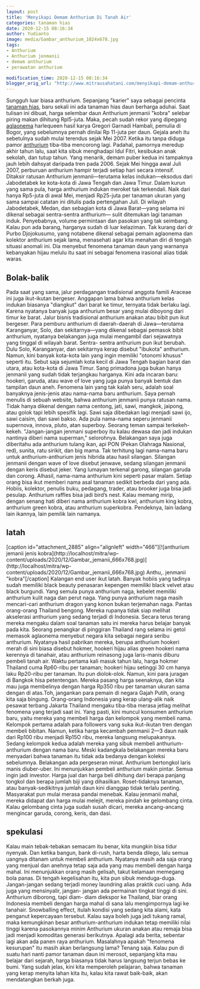 ```yaml
---
layout: post
title: 'Menyikapi Demam Anthurium Di Tanah Air'
categories: tanaman hias
date: 2020-12-15 08:16:34
author: Yudianto
image: media/Gambar_anthurium_1024x678.jpg
tags:
- Anthurium
- Anthurium jenmanii
- demam anthurium
- perawatan anthurium

modification_time: 2020-12-15 08:16:34
blogger_orig_url: "http://www.mitrausahatani.com/menyikapi-demam-anthurium-di-tanah-air.html"
---
```


Sungguh luar biasa anthurium. Sepanjang "karier" saya sebagai pencinta
[tanaman hias](https://www.mitrausahatani.com/tanaman-hias "tanaman hias"), baru
sekali ini ada tanaman hias daun berharga aduhai. Saat tulisan ini dibuat,
harga selembar daun Anthurium jenmanii "kobra" selebar piring makan dihitung
Rpl5-juta. Maka, pecah sudah rekor yang dipegang
[aglaonema](https://www.mitrausahatani.com/topik/aglaonema "aglaonema") harlequeen
hasil karya Gregori Garnadi Hambali, pemulia di Bogor, yang sebelumnya pernah
dinilai Rp 11-juta per daun. Gejala aneh itu sebetulnya sudah mulai terendus
sejak Mei 2007. Ketika itu tanpa diduga pamor
[anthurium](https://www.mitrausahatani.com/topik/anthurium "anthurium") tiba-tiba
mencorong lagi. Padahal, pamornya meredup akhir tahun lalu, saat kita sibuk
menghadapi Idul Fitri, kesibukan anak sekolah, dan tutup tahun. Yang menarik,
demam puber kedua ini tampaknya jauh lebih dahsyat daripada tren pada 2006.
Sejak Mei hingga awal Juli 2007, perburuan anthurium hampir terjadi setiap
hari secara intensif. Ditaksir ratusan Anthurium jenmanii—terutama kelas
indukan—eksodus dari Jabodetabek ke kota-kota di Jawa Tengah dan Jawa Timur.
Dalam kurun yang sama pula, harga anthurium indukan meroket tak terkendali.
Naik dari hanya Rp5-juta di awal Mei, menjadi Rp25-juta per tanaman ukuran
yang sama sampai catatan ini ditulis pada pertengahan Juli. Di wilayah
Jabodetabek, Medan, dan sebagian kota di Jawa Barat—yang selama ini dikenal
sebagai sentra-sentra anthurium— sulit ditemukan lagi tanaman induk.
Penyebabnya, volume permintaan dan pasokan yang tak seimbang. Kalau pun ada
barang, harganya sudah di luar kelaziman. Tak kurang dari dr Purbo
Djojokusumo, yang notabene dikenal sebagai pemain aglaonema dan kolektor
anthurium sejak lama, menasehati agar kita menahan diri di tengah situasi
anomali ini. Dia menyebut fenomena tanaman daun yang warnanya kebanyakan hijau
melulu itu saat ini sebagai fenomena irasional alias tidak waras.

## Bolak-balik

Pada saat yang sama, jalur perdagangan tradisional anggota famili Araceae ini
juga ikut-ikutan bergeser. Anggapan lama bahwa anthurium kelas indukan
biasanya "diangkut" dari barat ke timur, ternyata tidak berlaku lagi. Karena
nyatanya banyak juga anthurium besar yang mulai diboyong dari timur ke barat.
Jalur bisnis tradisional anthurium anakan atau bibit pun ikut bergeser. Para
pemburu anthurium di daerah-daerah di Jawa—terutama Karanganyar, Solo, dan
sekitarnya—yang dikenal sebagai pemasok bibit anthurium, nyatanya belakangan
juga mulai mengambil dari sejawatnya yang tinggal di wilayah barat. Sentra-
sentra anthurium pun ikut berubah. Dulu Solo, Karanganyar, dan sekitarnya
kerap disebut "ibukota" anthurium. Namun, kini banyak kota-kota lain yang
ingin memiliki "otonomi khusus" seperti itu. Sebut saja sejumlah kota kecil di
Jawa Tengah bagian barat dan utara, atau kota-kota di Jawa Timur. Sang
primadona juga bukan hanya jenmanii yang sudah tidak terjangkau harganya. Kini
ada incaran baru: hookeri, garuda, atau wave of love yang juga punya banyak
bentuk dan tampilan daun aneh. Fenomena lain yang tak kalah seru, adalah soal
banyaknya jenis-jenis atau nama-nama baru anthurium. Saya pernah menulis di
sebuah website, bahwa anthurium jenmanii punya ratusan nama. Tidak hanya
dikenal dengan nama centong, jati, sawi, mangkok, jaipong, atau golok tapi
lebih spesifik lagi. Sawi saja dibedakan lagi menjadi sawi ijo, sawi caisim,
dan sawi bakso. Ada pula nama-nama seperu jenmanii supernova, innova, pluto,
atan superboy. Seorang teman sampai terkekeh-kekeh. "Jangan-jangan jenmani
superboy itu kalau dewasa dan jadi indukan nantinya diberi nama superman,"
selorohnya. Belakangan saya juga diberitahu ada anthurium tulang ikan, api PON
(Pekan Olahraga Nasional, red), sunita, ratu sirikit, dan big mama. Tak
terhitung lagi nama-nama baru untuk anthurium-anthurium jenis hibrida atau
hasil silangan. Silangan jenmanii dengan wave of love disebut jenwave, sedang
silangan jenmanii dengan keris disebut jeker. Yang lumayan terkenal garong,
silangan garuda dan corong. Alhasil, nama-nama anthurium kini seperti pasar
malam. Setiap orang bisa ikut memberi nama asal tanaman sedikit berbeda dari
yang ada. Hobiis, kolektor, penulis buku, pedagang, trader, atau brooker juga
bisa jadi pesulap. Anthurium raffles bisa jadi bird’s nest. Kalau memang
mirip, dengan senang hati diberi nama anthurium kobra kwl, anthurium king
kobra, anthurium green kobra, atau anthurium superkobra. Pendeknya, lain
ladang lain ikannya, lain pemilik lain namanya.

## latah

[caption id="attachment_2885" align="alignleft" width="466"][![anthurium
jemanii jenis kobra](http://localhost/mitra/wp-
content/uploads/2020/12/Gambar_jemanii_666x768.jpg)](http://localhost/mitra/wp-
content/uploads/2020/12/Gambar_jemanii_666x768.jpg) Anthu,. jenmanii
"kobra"[/caption] Kalangan end user ikut latah. Banyak hobiis yang tadinya
sudah memiliki black beauty penasaran kepengen memiliki black velvet atau
black burgundi. Yang semula punya anthurium naga, kebelet memiliki anthurium
kulit naga dan perut naga. Yang punya anthurium naga masih mencari-cari
anthurium dragon yang konon bukan terjemahan naga. Pantas orang-orang Thailand
bengong. Mereka rupanya tidak siap melihat akselerasi anthurium yang sedang
terjadi di Indonesia. Secara terus terang mereka mengaku dalam soal tanaman
satu ini mereka harus belajar banyak pada kita. Seorang penangkar di pinggiran
Thailand rang selama ini getol memasok aglaonema menyebut negara kita sebagai
negara seribu anthurium. Nyatanya hasil pabrikan mereka, berupa anthurium
hookeri merah di sini biasa disebut hokmer, hookeri hijau alias green hookeri
nama kerennya di tanahair, atau anthurium reinasong juga laris-manis diburu
pembeli tanah air. Waktu pertama kali masuk tahun lalu, harga hokmer Thailand
cuma Rp60-ribu per tanaman; hookeri hijau setinggi 30 cm hanya laku Rp20-ribu
per tanaman. Itu pun diolok-olok. Namun, kini para juragan di Bangkok hisa
petentengan. Mereka pasang harga seenaknya, dan kita mau juga membelinya
dengan harga Rp350 ribu per tanaman ukuran sama dengan di atas.Toh, jangankan
para pemain di negara Gajah Putih, orang kita saja bingung. Orang-orang
Indonesia yang kerap ulang-alik naik pesawat terbang Jakarta Thailand mengaku
tiba-tiba merasa jetlag melihat fenomena yang terjadi saat ini. Yang pasti,
kini muncul konsumen anthurium baru, yaitu mereka yang membeli harga dan
kelompok yang membeli nama. Kelompok pertama adalah para followers vang suka
ikut-ikutan tren dengan membeli bibitan. Namun, ketika harga kecambah penmanii
2—3 daun naik dari Rp100 ribu menjadi Rp15O ribu, mereka langsung
melupakannya. Sedang kelompok kedua adalah mereka yang sibuk membeli
anthurium-anthurium dengan nama baru. Meski kadangkala belakangan mereka baru
menyadari bahwa tanaman itu tidak ada bedanya dengan koleksi sebelumnya.
Belakangan ada pergeseran minat. Anthurium bertongkol laris manis diuber-uber.
Ini menunjukkan pembeli anthurium makin pintar. Semua ingin jadi investor.
Harga jual dan harga beli dihitung dari berapa panjang tongkol dan berapa
jumlah biji yang dihasilkan. Roset-tidaknya tanaman, atau banyak-sedikitnya
jumlah daun kini dianggap tidak terlalu penting. Masyarakat pun mulai merasa
pandai menebak. Kalau jenmanii mahal, mereka didapat dan harga mulai melejit,
mereka pindah ke gelombang cinta. Kalau gelombang cinta juga sudah susah
dicari, mereka ancang-ancang mengincar garuda, corong, keris, dan dasi.

## spekulasi

Kalau main tebak-tebakan semacam itu benar, kita mungkin bisa tidur nyenyak.
Dan ketika bangun, bank di-rush, harta benda dilego, lalu semua uangnya
ditanam untuk membeli anthurium. Nyatanya masih ada saja orang yang menjual
dan anehnya tetap saja ada yang mau membeli dengan harga mahal. Ini
menunjukkan orang masih gelisah, takut kelamaan memegang bola panas. Di tengah
kegelisahan itu, kita pun sibuk menduga-duga. Jangan-jangan sedang terjadi
money laundring alias praktik cuci uang. Ada juga yang mensinyalir, jangan-
jangan ada permainan tingkat tinggi di sini. Anthurium diborong, tapi diam-
diam diekspor ke Thailand, biar orang Indonesia membeli dengan harga mahal di
sana lalu mengimpornya lagi ke tanahair. Snowballing effect, itulah kondisi
yang sedang kita alami, kata penganut kepercayaan tersebut. Kalau saya boleh
juga jadi tukang ramal, maka kemungkinan besar anthurium-anthurium indukan
tetap memiliki nilai tinggi karena pasokannya minim Anthurium ukuran anakan
atau remaja bisa jadi menjadi komoditas generasi berikutnya. Apalagi ada
berita, sebentar lagi akan ada panen raya anthurium. Masalahnya apakah
"fenomena kesurupan" itu masih akan berlangsung lama? Tenang saja. Kalau pun
di suatu hari nanti pamor tanaman daun ini merosot, sepanjang kita mau belajar
dari sejarah, harga biasanya tidak harus langsung terjun bebas ke bumi. Yang
sudah jelas, kini kita memperoleh pelajaran, bahwa tanaman yang kerap menyita
lahan kita itu, kalau kita rawat baik-baik, akan mendatangkan berkah juga.


